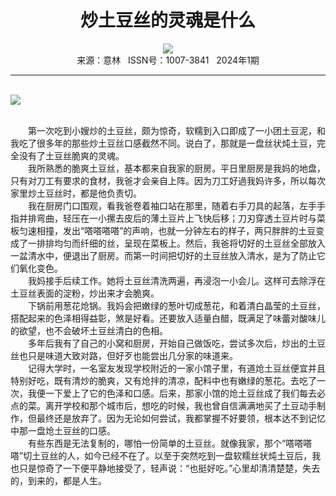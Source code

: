 # <center>炒土豆丝的灵魂是什么</center>

<div align=center><img src="http://fslib.vip.qikan.cn/img.ashx?key=%d7%f7%d5%df%a3%ba%c4%fe%d7%d3"></div>

<center>来源：意林   ISSN号：1007-3841   2024年1期</center>

* * *

<br>![](http://img.resource.qikan.cn/markvip/qkimages/yili/yili202401/yili20240133-1-l.jpg)

  
<br>　　第一次吃到小嫂炒的土豆丝，颇为惊奇，软糯到入口即成了一小团土豆泥，和我吃了很多年的那些炒土豆丝口感截然不同。说白了，那就是一盘丝状炖土豆，完全没有了土豆丝脆爽的灵魂。  
　　我所熟悉的脆爽土豆丝，基本都来自我家的厨房。平日里厨房是我妈的地盘，只有对刀工有要求的食材，我爸才会亲自上阵。因为刀工好過我妈许多，所以每次家里炒土豆丝时，都是他负责切。  
　　我在厨房门口围观，看我爸卷着袖口站在那里，随着右手刀具的起落，左手手指并排弯曲，轻压在一小摞去皮后的薄土豆片上飞快后移；刀刃穿透土豆片时与菜板匀速相撞，发出“嗒嗒嗒嗒”的声响，也就一分钟左右的样子，两只胖胖的土豆变成了一排排均匀而纤细的丝，呈现在菜板上。然后，我爸将切好的土豆丝全部放入一盆清水中，便退出了厨房。而第一时间把切好的土豆丝放入清水，是为了防止它们氧化变色。  
　　我妈接手后续工作。她将土豆丝清洗两遍，再浸泡一小会儿。这样可去除浮在土豆丝表面的淀粉，炒出来才会脆爽。  
　　下锅前用葱花炝锅。我妈会把嫩绿的葱叶切成葱花，和着清白晶莹的土豆丝，搭配起来的色泽相得益彰，煞是好看。还要放入适量白醋，既满足了味蕾对酸味儿的欲望，也不会破坏土豆丝清白的色相。  
　　多年后我有了自己的小窝和厨房，开始自己做饭吃，尝试多次后，炒出的土豆丝也只是味道大致对路，但好歹也能尝出几分家的味道来。  
　　记得大学时，一名室友发现学校附近的一家小馆子里，有道炝土豆丝便宜并且特别好吃，既有清炒的脆爽，又有炝拌的清凉，配料中也有嫩绿的葱花。去吃了一次，我便一下爱上了它的色泽和口感。后来，那家小馆的炝土豆丝成了我们每去必点的菜。离开学校和那个城市后，想吃的时候，我也曾自信满满地买了土豆动手制作，但最终还是放弃了。因为无论如何尝试，我都掌握不好要领，根本达不到记忆中那一盘炝土豆丝的口感。  
　　有些东西是无法复制的，哪怕一份简单的土豆丝。就像我家，那个“嗒嗒嗒嗒”切土豆丝的人，如今已经不在了。以至于突然吃到一盘软糯丝状炖土豆后，我也只是惊奇了一下便平静地接受了，轻声说：“也挺好吃。”心里却清清楚楚，失去的，到来的，都是人生。
